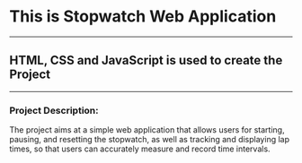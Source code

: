 # This is Stopwatch Web Application

---

## HTML, CSS and JavaScript is used to create the Project

---

### Project Description:

The project aims at a simple web application that allows users for starting, pausing, and resetting the stopwatch, as well as tracking and displaying lap times, so that users can accurately measure and record time intervals.
